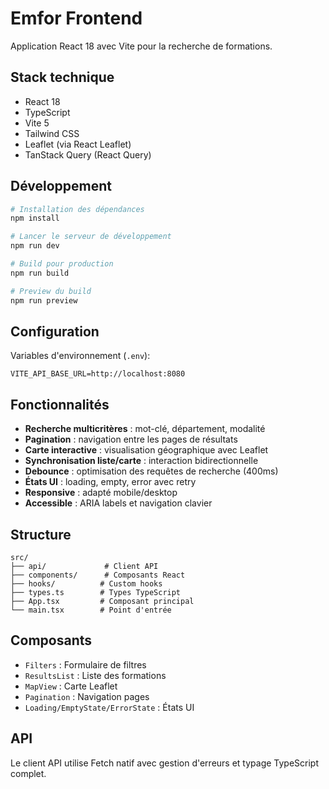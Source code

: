 # Emfor Frontend

Application React 18 avec Vite pour la recherche de formations.

## Stack technique

- React 18
- TypeScript
- Vite 5
- Tailwind CSS
- Leaflet (via React Leaflet)
- TanStack Query (React Query)

## Développement

```bash
# Installation des dépendances
npm install

# Lancer le serveur de développement
npm run dev

# Build pour production
npm run build

# Preview du build
npm run preview
```

## Configuration

Variables d'environnement (`.env`):

```env
VITE_API_BASE_URL=http://localhost:8080
```

## Fonctionnalités

- **Recherche multicritères** : mot-clé, département, modalité
- **Pagination** : navigation entre les pages de résultats
- **Carte interactive** : visualisation géographique avec Leaflet
- **Synchronisation liste/carte** : interaction bidirectionnelle
- **Debounce** : optimisation des requêtes de recherche (400ms)
- **États UI** : loading, empty, error avec retry
- **Responsive** : adapté mobile/desktop
- **Accessible** : ARIA labels et navigation clavier

## Structure

```
src/
├── api/             # Client API
├── components/      # Composants React
├── hooks/          # Custom hooks
├── types.ts        # Types TypeScript
├── App.tsx         # Composant principal
└── main.tsx        # Point d'entrée
```

## Composants

- `Filters` : Formulaire de filtres
- `ResultsList` : Liste des formations
- `MapView` : Carte Leaflet
- `Pagination` : Navigation pages
- `Loading/EmptyState/ErrorState` : États UI

## API

Le client API utilise Fetch natif avec gestion d'erreurs et typage TypeScript complet.